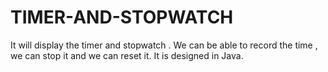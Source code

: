 # TIMER-AND-STOPWATCH
It will display the timer and stopwatch . We can be able to record the time , we can stop it and we can reset it.
It is designed in Java.
